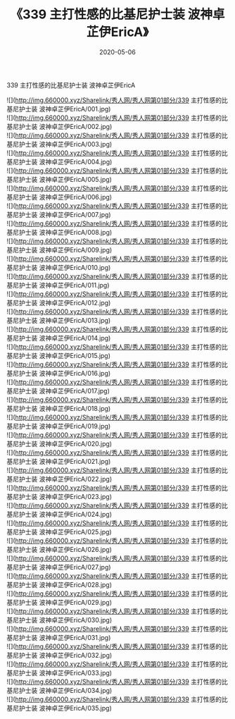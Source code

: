 ﻿---
layout: post
title:  《339 主打性感的比基尼护士装 波神卓芷伊EricA》
date:   2020-05-06
img: http://img.660000.xyz/Sharelink/秀人网/秀人网第01部分/339 主打性感的比基尼护士装 波神卓芷伊EricA/000.jpg
categories: [美女, 清纯, 唯美]
---

339 主打性感的比基尼护士装 波神卓芷伊EricA

  ![](http://img.660000.xyz/Sharelink/秀人网/秀人网第01部分/339 主打性感的比基尼护士装 波神卓芷伊EricA/001.jpg) <br> ![](http://img.660000.xyz/Sharelink/秀人网/秀人网第01部分/339 主打性感的比基尼护士装 波神卓芷伊EricA/002.jpg) <br> ![](http://img.660000.xyz/Sharelink/秀人网/秀人网第01部分/339 主打性感的比基尼护士装 波神卓芷伊EricA/003.jpg) <br> ![](http://img.660000.xyz/Sharelink/秀人网/秀人网第01部分/339 主打性感的比基尼护士装 波神卓芷伊EricA/004.jpg) <br> ![](http://img.660000.xyz/Sharelink/秀人网/秀人网第01部分/339 主打性感的比基尼护士装 波神卓芷伊EricA/005.jpg) <br> ![](http://img.660000.xyz/Sharelink/秀人网/秀人网第01部分/339 主打性感的比基尼护士装 波神卓芷伊EricA/006.jpg) <br> ![](http://img.660000.xyz/Sharelink/秀人网/秀人网第01部分/339 主打性感的比基尼护士装 波神卓芷伊EricA/007.jpg) <br> ![](http://img.660000.xyz/Sharelink/秀人网/秀人网第01部分/339 主打性感的比基尼护士装 波神卓芷伊EricA/008.jpg) <br> ![](http://img.660000.xyz/Sharelink/秀人网/秀人网第01部分/339 主打性感的比基尼护士装 波神卓芷伊EricA/009.jpg) <br> ![](http://img.660000.xyz/Sharelink/秀人网/秀人网第01部分/339 主打性感的比基尼护士装 波神卓芷伊EricA/010.jpg) <br> ![](http://img.660000.xyz/Sharelink/秀人网/秀人网第01部分/339 主打性感的比基尼护士装 波神卓芷伊EricA/011.jpg) <br> ![](http://img.660000.xyz/Sharelink/秀人网/秀人网第01部分/339 主打性感的比基尼护士装 波神卓芷伊EricA/012.jpg) <br> ![](http://img.660000.xyz/Sharelink/秀人网/秀人网第01部分/339 主打性感的比基尼护士装 波神卓芷伊EricA/013.jpg) <br> ![](http://img.660000.xyz/Sharelink/秀人网/秀人网第01部分/339 主打性感的比基尼护士装 波神卓芷伊EricA/014.jpg) <br> ![](http://img.660000.xyz/Sharelink/秀人网/秀人网第01部分/339 主打性感的比基尼护士装 波神卓芷伊EricA/015.jpg) <br> ![](http://img.660000.xyz/Sharelink/秀人网/秀人网第01部分/339 主打性感的比基尼护士装 波神卓芷伊EricA/016.jpg) <br> ![](http://img.660000.xyz/Sharelink/秀人网/秀人网第01部分/339 主打性感的比基尼护士装 波神卓芷伊EricA/017.jpg) <br> ![](http://img.660000.xyz/Sharelink/秀人网/秀人网第01部分/339 主打性感的比基尼护士装 波神卓芷伊EricA/018.jpg) <br> ![](http://img.660000.xyz/Sharelink/秀人网/秀人网第01部分/339 主打性感的比基尼护士装 波神卓芷伊EricA/019.jpg) <br> ![](http://img.660000.xyz/Sharelink/秀人网/秀人网第01部分/339 主打性感的比基尼护士装 波神卓芷伊EricA/020.jpg) <br> ![](http://img.660000.xyz/Sharelink/秀人网/秀人网第01部分/339 主打性感的比基尼护士装 波神卓芷伊EricA/021.jpg) <br> ![](http://img.660000.xyz/Sharelink/秀人网/秀人网第01部分/339 主打性感的比基尼护士装 波神卓芷伊EricA/022.jpg) <br> ![](http://img.660000.xyz/Sharelink/秀人网/秀人网第01部分/339 主打性感的比基尼护士装 波神卓芷伊EricA/023.jpg) <br> ![](http://img.660000.xyz/Sharelink/秀人网/秀人网第01部分/339 主打性感的比基尼护士装 波神卓芷伊EricA/024.jpg) <br> ![](http://img.660000.xyz/Sharelink/秀人网/秀人网第01部分/339 主打性感的比基尼护士装 波神卓芷伊EricA/025.jpg) <br> ![](http://img.660000.xyz/Sharelink/秀人网/秀人网第01部分/339 主打性感的比基尼护士装 波神卓芷伊EricA/026.jpg) <br> ![](http://img.660000.xyz/Sharelink/秀人网/秀人网第01部分/339 主打性感的比基尼护士装 波神卓芷伊EricA/027.jpg) <br> ![](http://img.660000.xyz/Sharelink/秀人网/秀人网第01部分/339 主打性感的比基尼护士装 波神卓芷伊EricA/028.jpg) <br> ![](http://img.660000.xyz/Sharelink/秀人网/秀人网第01部分/339 主打性感的比基尼护士装 波神卓芷伊EricA/029.jpg) <br> ![](http://img.660000.xyz/Sharelink/秀人网/秀人网第01部分/339 主打性感的比基尼护士装 波神卓芷伊EricA/030.jpg) <br> ![](http://img.660000.xyz/Sharelink/秀人网/秀人网第01部分/339 主打性感的比基尼护士装 波神卓芷伊EricA/031.jpg) <br> ![](http://img.660000.xyz/Sharelink/秀人网/秀人网第01部分/339 主打性感的比基尼护士装 波神卓芷伊EricA/032.jpg) <br> ![](http://img.660000.xyz/Sharelink/秀人网/秀人网第01部分/339 主打性感的比基尼护士装 波神卓芷伊EricA/033.jpg) <br> ![](http://img.660000.xyz/Sharelink/秀人网/秀人网第01部分/339 主打性感的比基尼护士装 波神卓芷伊EricA/034.jpg) <br> ![](http://img.660000.xyz/Sharelink/秀人网/秀人网第01部分/339 主打性感的比基尼护士装 波神卓芷伊EricA/035.jpg) <br>